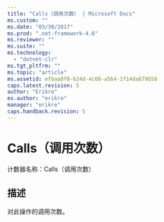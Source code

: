 ```yaml
---
title: "Calls（调用次数） | Microsoft Docs"
ms.custom: ""
ms.date: "03/30/2017"
ms.prod: ".net-framework-4.6"
ms.reviewer: ""
ms.suite: ""
ms.technology: 
  - "dotnet-clr"
ms.tgt_pltfrm: ""
ms.topic: "article"
ms.assetid: efbaa8f8-624d-4c68-a5b4-1f14da679b58
caps.latest.revision: 5
author: "Erikre"
ms.author: "erikre"
manager: "erikre"
caps.handback.revision: 5
---
```

# Calls（调用次数）
计数器名称：Calls（调用次数）  
  
## 描述  
 对此操作的调用次数。
